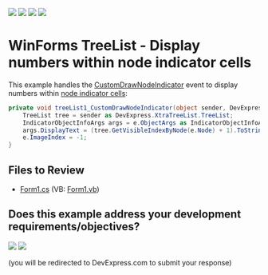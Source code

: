 <!-- default badges list -->
![](https://img.shields.io/endpoint?url=https://codecentral.devexpress.com/api/v1/VersionRange/128637503/13.1.4%2B)
[![](https://img.shields.io/badge/Open_in_DevExpress_Support_Center-FF7200?style=flat-square&logo=DevExpress&logoColor=white)](https://supportcenter.devexpress.com/ticket/details/E741)
[![](https://img.shields.io/badge/📖_How_to_use_DevExpress_Examples-e9f6fc?style=flat-square)](https://docs.devexpress.com/GeneralInformation/403183)
[![](https://img.shields.io/badge/💬_Leave_Feedback-feecdd?style=flat-square)](#does-this-example-address-your-development-requirementsobjectives)
<!-- default badges end -->

# WinForms TreeList - Display numbers within node indicator cells

This example handles the [CustomDrawNodeIndicator](https://docs.devexpress.com/WindowsForms/DevExpress.XtraTreeList.TreeList.CustomDrawNodeIndicator) event to display numbers within [node indicator cells](https://docs.devexpress.com/WindowsForms/1069/controls-and-libraries/tree-list/visual-elements/node-indicator-panel):

```csharp
private void treeList1_CustomDrawNodeIndicator(object sender, DevExpress.XtraTreeList.CustomDrawNodeIndicatorEventArgs e) {
    TreeList tree = sender as DevExpress.XtraTreeList.TreeList;
    IndicatorObjectInfoArgs args = e.ObjectArgs as IndicatorObjectInfoArgs;
    args.DisplayText = (tree.GetVisibleIndexByNode(e.Node) + 1).ToString();
    e.ImageIndex = -1;
}
```


## Files to Review

* [Form1.cs](./CS/WindowsApplication1/Form1.cs) (VB: [Form1.vb](./VB/WindowsApplication1/Form1.vb))
<!-- feedback -->
## Does this example address your development requirements/objectives?

[<img src="https://www.devexpress.com/support/examples/i/yes-button.svg"/>](https://www.devexpress.com/support/examples/survey.xml?utm_source=github&utm_campaign=winforms-treelist-display-numbers-in-node-indicator&~~~was_helpful=yes) [<img src="https://www.devexpress.com/support/examples/i/no-button.svg"/>](https://www.devexpress.com/support/examples/survey.xml?utm_source=github&utm_campaign=winforms-treelist-display-numbers-in-node-indicator&~~~was_helpful=no)

(you will be redirected to DevExpress.com to submit your response)
<!-- feedback end -->
